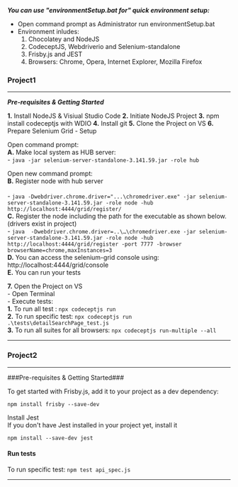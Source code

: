***You can use "environmentSetup.bat for" quick environment setup:***
- Open command prompt as Administrator run environmentSetup.bat
- Environment inludes:
    1. Chocolatey and NodeJS
    2. CodeceptJS, Webdriverio and Selenium-standalone
    3. Frisby.js and JEST
    4. Browsers: Chrome, Opera, Internet Explorer, Mozilla Firefox

### Project1 
---
***Pre-requisites & Getting Started***

**1.** Install NodeJS & Visiual Studio Code
**2.** Initiate NodeJS Project
**3.** npm install codeceptjs with WDIO
**4.** Install git
**5.** Clone the Project on VS
**6.** Prepare Selenium Grid - Setup  

Open command prompt:  
             **A.** Make local system as HUB server:     
                 - ``` java -jar selenium-server-standalone-3.141.59.jar -role hub ``` 

Open new command prompt:    				 
             **B.** Register node with hub server<br>    
                 - ```java -Dwebdriver.chrome.driver="...\chromedriver.exe" -jar selenium-server-standalone-3.141.59.jar -role node -hub http://localhost:4444/grid/register/```          
             **C.** Register the node including the path for the executable as shown below.(drivers exist in project)    
                 - ```java  -Dwebdriver.chrome.driver=..\…\chromedriver.exe -jar selenium-server-standalone-3.141.59.jar -role node -hub http://localhost:4444/grid/register -port 7777 -browser browserName=chrome,maxInstances=3```   
             **D.** You can access the selenium-grid console using: http://localhost:4444/grid/console       
             **E.** You can run your tests  

**7.** Open the Project on VS     
     - Open Terminal    
        - Execute tests:    
             **1.** To run all test : ``` npx codeceptjs run  ```    
             **2.** To run specific test: ``` npx codeceptjs run .\tests\detailSearchPage_test.js     ```    
             **3.** To run all suites for all browsers: ``` npx codeceptjs run-multiple --all  ```    

----

### Project2 
---
###Pre-requisites & Getting Started###

To get started with Frisby.js, add it to your project as a dev dependency:  

```npm install frisby --save-dev```  

Install Jest  
If you don't have Jest installed in your project yet, install it  

```npm install --save-dev jest```

#### Run tests ####

To run specific test: ```npm test api_spec.js```

----
